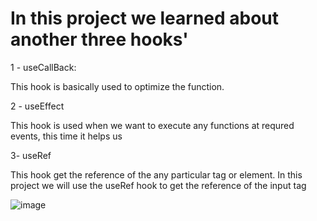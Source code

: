 
# In this project we learned about another three hooks'
1 - useCallBack:

This hook is basically used to optimize the function.

2 - useEffect

This hook is used when we want to execute any functions at requred events, this time it helps us

3- useRef

This hook get the reference of the any particular tag or element.
In this project we will use the useRef hook to get the reference of the input tag

![image](https://github.com/itsAniketChavan/react-series/assets/115894292/0d4a3e84-2845-4de6-b128-e58bc460d7d1)
